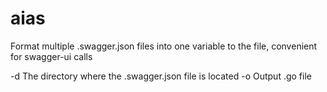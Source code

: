 # aias
Format multiple .swagger.json files into one variable to the file, convenient for swagger-ui calls


-d The directory where the .swagger.json file is located
-o  Output .go file

